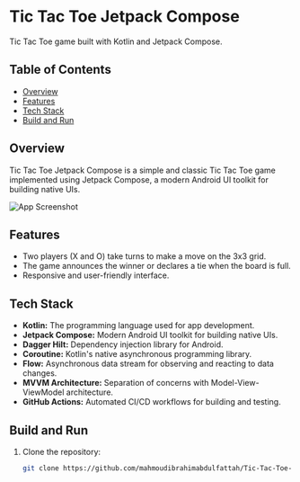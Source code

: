# Tic Tac Toe Jetpack Compose

Tic Tac Toe game built with Kotlin and Jetpack Compose.

## Table of Contents

- [Overview](#overview)
- [Features](#features)
- [Tech Stack](#tech-stack)
- [Build and Run](#build-and-run)

## Overview

Tic Tac Toe Jetpack Compose is a simple and classic Tic Tac Toe game implemented using Jetpack Compose, a modern Android UI toolkit for building native UIs.

![App Screenshot](https://imgur.com/a/5Ub0AGL)

## Features

- Two players (X and O) take turns to make a move on the 3x3 grid.
- The game announces the winner or declares a tie when the board is full.
- Responsive and user-friendly interface.

## Tech Stack

- **Kotlin:** The programming language used for app development.
- **Jetpack Compose:** Modern Android UI toolkit for building native UIs.
- **Dagger Hilt:** Dependency injection library for Android.
- **Coroutine:** Kotlin's native asynchronous programming library.
- **Flow:** Asynchronous data stream for observing and reacting to data changes.
- **MVVM Architecture:** Separation of concerns with Model-View-ViewModel architecture.
- **GitHub Actions:** Automated CI/CD workflows for building and testing.


## Build and Run

1. Clone the repository:

   ```bash
   git clone https://github.com/mahmoudibrahimabdulfattah/Tic-Tac-Toe-JetpackCompose
